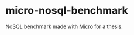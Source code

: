 # micro-nosql-benchmark
NoSQL benchmark made with [Micro](https://github.com/zeit/micro) for a thesis.
